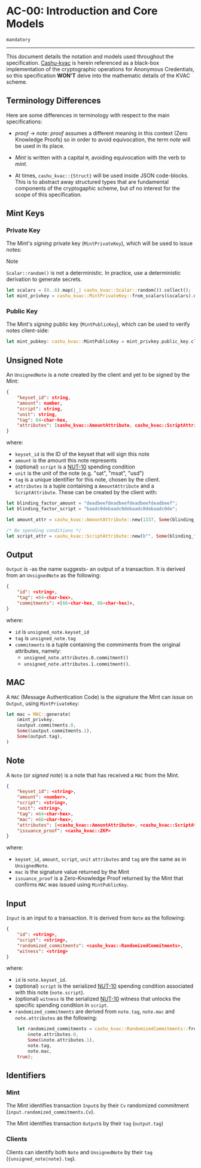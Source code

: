 # AC-00: Introduction and Core Models

`mandatory`

---

This document details the notation and models used throughout the specification. [Cashu-kvac]() is herein referenced as a black-box implementation of the cryptographic operations for Anonymous Credentials, so this specification **WON'T** delve into the mathematic details of the KVAC scheme.

## Terminology Differences

Here are some differences in terminology with respect to the main specifications:

* *proof* $\rightarrow$ *note*: *proof* assumes a different meaning in this context (Zero Knowledge Proofs) so in order to avoid equivocation, the term *note* will be used in its place.

* *Mint* is written with a capital `M`, avoiding equivocation with the verb *to mint*.

* At times, `cashu_kvac::{Struct}` will be used inside JSON code-blocks. This is to abstract away structured types that are fundamental components of the cryptogaphic scheme, but of no interest for the scope of this specification.

## Mint Keys

### Private Key
The Mint's *signing* private key (`MintPrivateKey`), which will be used to issue notes:

> [!NOTE]
> `Scalar::random()` is not a deterministic. In practice, use a deterministic derivation to generate secrets.

```rust
let scalars = (0..6).map(|_| cashu_kvac::Scalar::random()).collect();
let mint_privkey = cashu_kvac::MintPrivateKey::from_scalars(&scalars).unwrap();
```

### Public Key
The Mint's *signing* public key (`MintPublicKey`), which can be used to verify notes client-side:
```rust
let mint_pubkey: cashu_kvac::MintPublicKey = mint_privkey.public_key.clone();
```

## Unsigned Note
An `UnsignedNote` is a note created by the client and yet to be signed by the Mint:
```json
{
    "keyset_id": string,
    "amount": number,
    "script": string,
    "unit": string,
    "tag": 64-char-hex,
    "attributes": [cashu_kvac::AmountAttribute, cashu_kvac::ScriptAttribute],
}
```

where:
* `keyset_id` is the ID of the keyset that will sign this note
* `amount` is the amount this note represents
* (optional) `script` is a [NUT-10](10) spending condition
* `unit` is the unit of the note (e.g. "sat", "msat", "usd")
* `tag` is a unique identifier for this note, chosen by the client.
* `attributes` is a tuple containing a `AmountAttribute` and a `ScriptAttribute`. These can be created by the client with:
```rust
let blinding_factor_amount = "deadbeefdeadbeefdeadbeefdeadbeef";
let blinding_factor_script = "baadc0debaadc0debaadc0debaadc0de";

let amount_attr = cashu_kvac::AmountAttribute::new(1337, Some(blinding_factor_amount));

/* No spending conditions */
let script_attr = cashu_kvac::ScriptAttribute::new(b"", Some(blinding_factor_script));
```

## Output
`Output` is -as the name suggests- an output of a transaction. It is derived from an `UnsignedNote` as the following:
```json
{
    "id": <string>,
    "tag": <64-char-hex>,
    "commitments": <[66-char-hex, 66-char-hex]>,
}
```

where:
* `id` is `unsigned_note.keyset_id`
* `tag` is `unsigned_note.tag`
* `commitments` is a tuple containing the commiments from the original attributes, namely: 
  * `unsigned_note.attributes.0.commitment()`
  * `unsigned_note.attributes.1.commitment()`.

## MAC
A `MAC` (Message Authentication Code) is the signature the Mint can issue on `Output`, using `MintPrivateKey`:

```rust
let mac = MAC::generate(
    &mint_privkey,
    &output.commitments.0,
    Some(&output.commitments.1),
    Some(output.tag),
)
```

## Note

A `Note` (or *signed note*) is a note that has received a `MAC` from the Mint.

```json
{
    "keyset_id": <string>,
    "amount": <number>,
    "script": <string>,
    "unit": <string>,
    "tag": <64-char-hex>,
    "mac": <66-char-hex>,
    "attributes": [<cashu_kvac::AmountAttribute>, <cashu_kvac::ScriptAttribute>],
    "issuance_proof": <cashu_kvac::ZKP>
}
```
where:
* `keyset_id`, `amount`, `script`, `unit` `attributes` and `tag` are the same as in `UnsignedNote`.
* `mac` is the signature value returned by the Mint
* `issuance_proof` is a Zero-Knowledge Proof returned by the Mint that confirms `MAC` was issued using `MintPublicKey`.

## Input

`Input` is an input to a transaction. It is derived from `Note` as the following:

```json
{
    "id": <string>,
    "script": <string>,
    "randomized_commitments": <cashu_kvac::RandomizedCommitments>,
    "witness": <string>
}
```

where:
* `id` is `note.keyset_id`.
* (optional) `script` is the serialized [NUT-10](10) spending condition associated with this note (`note.script`).
* (optional) `witness` is the serialized [NUT-10](10) witness that unlocks the specific spending condition in `script`.
* `randomized_commitments` are derived from `note.tag`, `note.mac` and `note.attributes` as the following:
```rust
    let randomized_commitments = cashu_kvac::RandomizedCommitments::from_attributes_and_mac(
        &note.attributes.0,
        Some(&note.attributes.1),
        note.tag,
        note.mac,
    true);
```

## Identifiers

### Mint

The Mint identifies transaction `Input`s by their `Cv` randomized commitment (`input.randomized_commitments.Cv`).

The Mint identifies transaction `Output`s by their `tag` (`output.tag`)

### Clients

Clients can identify both `Note` and `UnsignedNote` by their `tag` (`{unsigned_note|note}.tag`).

[10]: 10.md
[13]: 13.md
